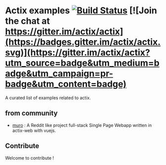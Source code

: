 # Actix examples [![Build Status](https://travis-ci.org/actix/examples.svg?branch=master)](https://travis-ci.org/actix/examples) [![Join the chat at https://gitter.im/actix/actix](https://badges.gitter.im/actix/actix.svg)](https://gitter.im/actix/actix?utm_source=badge&utm_medium=badge&utm_campaign=pr-badge&utm_content=badge)

A curated list of examples related to actix.

## from community
* [muro](https://github.com/OUISRC/muro) : A Reddit like project full-stack Single Page Webapp written in actix-web with vuejs.

## Contribute

Welcome to contribute !
